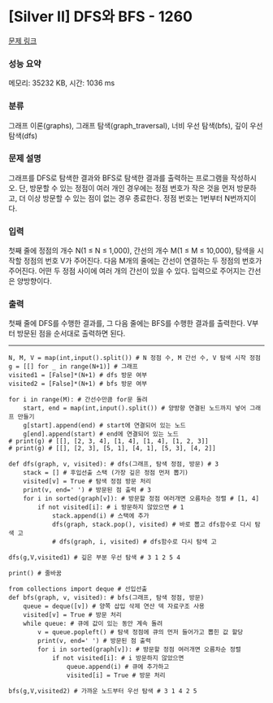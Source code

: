 # [Silver II] DFS와 BFS - 1260 

[문제 링크](https://www.acmicpc.net/problem/1260) 

### 성능 요약

메모리: 35232 KB, 시간: 1036 ms

### 분류

그래프 이론(graphs), 그래프 탐색(graph_traversal), 너비 우선 탐색(bfs), 깊이 우선 탐색(dfs)

### 문제 설명

<p>그래프를 DFS로 탐색한 결과와 BFS로 탐색한 결과를 출력하는 프로그램을 작성하시오. 단, 방문할 수 있는 정점이 여러 개인 경우에는 정점 번호가 작은 것을 먼저 방문하고, 더 이상 방문할 수 있는 점이 없는 경우 종료한다. 정점 번호는 1번부터 N번까지이다.</p>

### 입력 

 <p>첫째 줄에 정점의 개수 N(1 ≤ N ≤ 1,000), 간선의 개수 M(1 ≤ M ≤ 10,000), 탐색을 시작할 정점의 번호 V가 주어진다. 다음 M개의 줄에는 간선이 연결하는 두 정점의 번호가 주어진다. 어떤 두 정점 사이에 여러 개의 간선이 있을 수 있다. 입력으로 주어지는 간선은 양방향이다.</p>

### 출력 

 <p>첫째 줄에 DFS를 수행한 결과를, 그 다음 줄에는 BFS를 수행한 결과를 출력한다. V부터 방문된 점을 순서대로 출력하면 된다.</p>

---
```
N, M, V = map(int,input().split()) # N 정점 수, M 간선 수, V 탐색 시작 정점
g = [[] for _ in range(N+1)] # 그래프
visited1 = [False]*(N+1) # dfs 방문 여부
visited2 = [False]*(N+1) # bfs 방문 여부

for i in range(M): # 간선수만큼 for문 돌려
    start, end = map(int,input().split()) # 양방향 연결된 노드까지 넣어 그래프 만들기
    g[start].append(end) # start에 연결되어 있는 노드
    g[end].append(start) # end에 연결되어 있는 노드
# print(g) # [[], [2, 3, 4], [1, 4], [1, 4], [1, 2, 3]]
# print(g) # [[], [2, 3], [5, 1], [4, 1], [5, 3], [4, 2]]

def dfs(graph, v, visited): # dfs(그래프, 탐색 정점, 방문) # 3
    stack = [] # 후입선출 스택 (가장 깊은 정점 먼저 뽑기)
    visited[v] = True # 탐색 정점 방문 처리
    print(v, end=' ') # 방문된 점 출력 # 3
    for i in sorted(graph[v]): # 방문할 정점 여러개면 오름차순 정렬 # [1, 4]
        if not visited[i]: # i 방문하지 않았으면 # 1
            stack.append(i) # 스택에 추가
            dfs(graph, stack.pop(), visited) # 바로 뽑고 dfs함수로 다시 탐색 고
            # dfs(graph, i, visited) # dfs함수로 다시 탐색 고

dfs(g,V,visited1) # 깊은 부분 우선 탐색 # 3 1 2 5 4 

print() # 줄바꿈

from collections import deque # 선입선출
def bfs(graph, v, visited): # bfs(그래프, 탐색 정점, 방문) 
    queue = deque([v]) # 양쪽 삽입 삭제 연산 덱 자료구조 사용 
    visited[v] = True # 방문 처리
    while queue: # 큐에 값이 있는 동안 계속 돌려
        v = queue.popleft() # 탐색 정점에 큐의 먼저 들어가고 뽑힌 값 할당
        print(v, end=' ') # 방문된 점 출력 
        for i in sorted(graph[v]): # 방문할 정점 여러개면 오름차순 정렬
            if not visited[i]: # i 방문하지 않았으면 
                queue.append(i) # 큐에 추가하고
                visited[i] = True # 방문 처리
           
bfs(g,V,visited2) # 가까운 노드부터 우선 탐색 # 3 1 4 2 5

```
